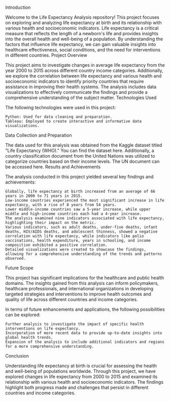 Introduction

Welcome to the Life Expectancy Analysis repository! This project focuses on exploring and analyzing life expectancy at birth and its relationship with various health and socioeconomic indicators. Life expectancy is a critical measure that reflects the length of a newborn's life and provides insights into the overall health and well-being of a population. By understanding the factors that influence life expectancy, we can gain valuable insights into healthcare effectiveness, social conditions, and the need for interventions in different countries.
Project Overview

This project aims to investigate changes in average life expectancy from the year 2000 to 2015 across different country income categories. Additionally, we explore the correlation between life expectancy and various health and socioeconomic indicators to identify priority countries that require assistance in improving their health systems. The analysis includes data visualizations to effectively communicate the findings and provide a comprehensive understanding of the subject matter.
Technologies Used

The following technologies were used in this project:

    Python: Used for data cleaning and preparation.
    Tableau: Employed to create interactive and informative data visualizations.

Data Collection and Preparation

The data used for this analysis was obtained from the Kaggle dataset titled "Life Expectancy (WHO)." You can find the dataset here. Additionally, a country classification document from the United Nations was utilized to categorize countries based on their income levels. The UN document can be accessed here.
Results and Achievements

The analysis conducted in this project yielded several key findings and achievements:

    Globally, life expectancy at birth increased from an average of 66 years in 2000 to 71 years in 2015.
    Low-income countries experienced the most significant increase in life expectancy, with a rise of 8 years from 54 years.
    Lower middle-income countries saw a 5-year increase, while upper middle and high-income countries each had a 4-year increase.
    The analysis examined nine indicators associated with life expectancy, highlighting their impact on the metric.
    Various indicators, such as adult deaths, under-five deaths, infant deaths, HIV/AIDS deaths, and adolescent thinness, showed a negative correlation with life expectancy, while indicators like polio vaccinations, health expenditure, years in schooling, and income composition exhibited a positive correlation.
    Detailed visualizations were created to showcase the findings, allowing for a comprehensive understanding of the trends and patterns observed.

Future Scope

This project has significant implications for the healthcare and public health domains. The insights gained from this analysis can inform policymakers, healthcare professionals, and international organizations in developing targeted strategies and interventions to improve health outcomes and quality of life across different countries and income categories.

In terms of future enhancements and applications, the following possibilities can be explored:

    Further analysis to investigate the impact of specific health interventions on life expectancy.
    Incorporation of more recent data to provide up-to-date insights into global health trends.
    Expansion of the analysis to include additional indicators and regions for a more comprehensive understanding.

Conclusion

Understanding life expectancy at birth is crucial for assessing the health and well-being of populations worldwide. Through this project, we have explored changes in life expectancy from 2000 to 2015 and examined its relationship with various health and socioeconomic indicators. The findings highlight both progress made and challenges that persist in different countries and income categories.


